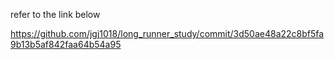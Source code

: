 refer to the link below

https://github.com/jgj1018/long_runner_study/commit/3d50ae48a22c8bf5fa9b13b5af842faa64b54a95